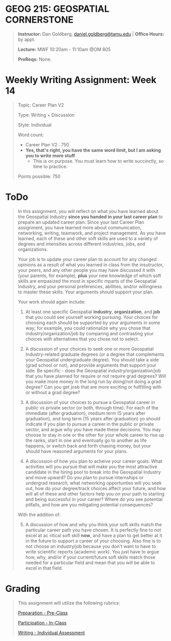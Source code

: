 # GEOG 215: GEOSPATIAL CORNERSTONE
>
>**Instructor:** Dan Goldberg, daniel.goldberg@tamu.edu | **Office Hours:** by appt.
>
>**Lecture:** MWF 10:20am - 11:10am @OM 805
>
>**PreReqs:** None.
> 

# Weekly Writing Assignment: Week 14
>Topic: Career Plan V2
>
>Type: Writing + Discussion
>
>Style: Individual
>
>Word count:
>
> - Career Plan V2 : 750
> - **Yes, that's right, you have the same word limit, but I am asking you to write more stuff**
>   - This is on purpose. You must learn how to write succinctly, so time to practice.
>
>Points possible: 750
>


# ToDo
>
> In this assignment, you will reflect on what you have learned about the Geospatial Industry **since you handed in your last career plan**  to prepare an updated career plan. Since your last Career Plan assignment, you have learned more about communication, networking, writing, teamwork, and project management. As you have learned, each of these and other soft skills are used to a variety of degrees and intensities across different industries, jobs, and organizations.
>
> Your job is to update your career plan to account for any changed opinions as a result of what you learned in class from the insutructor, your peers, and any other people you may have discussed it with (your parents, for example), **plus** your new knowledge of which soft skills are empasized the most in specific mparts of the Geospatial Industry, and your personal preferences, abilities, and/or willingness to master these skills. Your arguments should support your plan.
>
> Your work should again include:
>
>1. At least one specific Geospatial **industry**, **organization**, and **job** that you could see yourself working pursuing. Your choices for choosing each should be supported by  your arguments in some way; for example, you could rationalize why you chose that industry/organization/job by comparing and contrasting your choices with alternatives that you chose not to select. 
>
> 2. A discussion of your choices to seek one or more Geospatial Industry-related graduate degrees (or a degree that complements your Geospatial undergraduate degree). You should take a side (grad school or not), and provide arguments that support your side. Be specific - does the Geospatial industry/organization/job that you have planned for require or not require grad degrees? Will you make more money in the long run by doing/not doing a grad degree? Can you get josb that are more exciting or fullfilling with or without a grad degree?
>
> 3. A discussion of your choices to pursue a Geospatial career in public vs private sector (or both, through time). For each of the immediate (after graduation), medium term (5 years after graduation), and long term (15 years after graduation) yo should indicate if you plan to pursue a career in the public or private sector, and argue why you have made these decisions. You may choose to stay in one or the other for your whole career to rise up the ranks, start in one and eventually go to another as life happens, or switch back and forth chasing money, but your should have reasoned arguments for your plans.
>
> 4. A discussion of how you plan to acheive your career goals. What activities will you pursue that will make you the most attractive candidate in the hiring pool to break into the Geospatial Industry and move upward? Do you plan to pursue internships or undergrad research, what networking opportunties will you seek out, how do your degree/track choices affect your future, and how will all of these and other factors  help you on your path to starting and being successful in your career? Where do you see potential pitfalls, and how are you mitigating potential consequences?
>
> With the addition of:
>
> 5. A discussion of how and why you think your soft skills match the particular career path you have chosen. It is perfectly fine to not excel at ac ritical soft skill **now**, and have a plan to get better at it in the future to support a career of your choosing. Also fine is to not choose an industry/job because you don't want to have to write scientific reports (academic work). You just have to argue how, why, and/or if your current/future soft skills match those needed for a particular field and mean that you will be able to excel in that field.
>
# Grading
>
> This assignment will utilize the following rubrics:
>
>[Preparation - Pre-Class](../rubrics/preparation.md)
>
>[Participation - In-Class](../rubrics/participation.md)
>
>[Writing - Individual Assessment](../rubrics/individualwriting.md)
>
